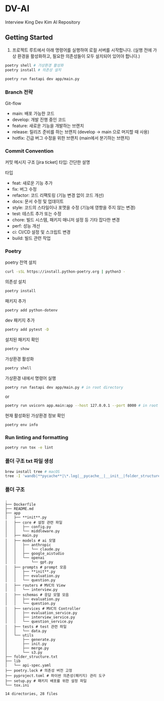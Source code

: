 # DV-AI

Interview King Dev Kim AI Repository

## Getting Started

1. 프로젝트 루트에서 아래 명령어를 실행하여 로컬 서버를 시작합니다. (실행 전에 가상 환경을 활성화하고, 필요한 의존성들이 모두 설치되어 있어야 합니다.)

```bash
poetry shell # 가상환경 활성화
poetry install # 의존성 설치
```

```bash
poetry run fastapi dev app/main.py
```

### Branch 전략

Git-flow

- main: 배포 가능한 코드
- develop: 개발 진행 중인 코드
- feature: 새로운 기능을 개발하는 브랜치
- release: 릴리즈 준비를 하는 브랜치 (develop -> main 으로 머지할 때 사용)
- hotfix: 긴급 버그 수정을 위한 브랜치 (main에서 분기하는 브랜치)

### Commit Convention

커밋 메시지 구조
[jira ticket] 타입: 간단한 설명

타입

- feat: 새로운 기능 추가
- fix: 버그 수정
- refactor: 코드 리팩토링 (기능 변경 없이 코드 개선)
- docs: 문서 수정 및 업데이트
- style: 코드의 스타일이나 포맷을 수정 (기능에 영향을 주지 않는 변경)
- test: 테스트 추가 또는 수정
- chore: 빌드 시스템, 패키지 매니저 설정 등 기타 잡다한 변경
- perf: 성능 개선
- ci: CI/CD 설정 및 스크립트 변경
- build: 빌드 관련 작업

### Poetry

poetry 전역 설치

```bash
curl -sSL https://install.python-poetry.org | python3 -
```

의존성 설치

```bash
poetry install
```

패키지 추가

```bash
poetry add python-dotenv
```

dev 패키지 추가

```bash
poetry add pytest -D
```

설치된 패키지 확인

```bash
poetry show
```

가상환경 활성화

```bash
poetry shell
```

가상환경 내에서 명령어 실행

```bash
poetry run fastapi dev app/main.py # in root directory
```

or

```bash
poetry run uvicorn app.main:app --host 127.0.0.1 --port 8000 # in root directory
```

현재 활성화된 가상환경 정보 확인

```bash
poetry env info
```

### Run linting and formatting

```bash
poetry run tox -e lint
```

### 폴더 구조 txt 파일 생성

```bash
brew install tree # macOS
tree -I 'wandb|**pycache**|\*.log|__pycache__|__init__|folder_structure' > folder_structure.txt
```

### 폴더 구조

```text
.
├── Dockerfile
├── README.md
├── app
│   ├── **init**.py
│   ├── core # 설정 관련 파일
│   │   ├── config.py
│   │   └── middleware.py
│   ├── main.py
│   ├── models # ai 모델
│   │   ├── anthropic
│   │   │   └── claude.py
│   │   ├── google_aistudio
│   │   └── openai
│   │       └── gpt.py
│   ├── prompts # prompt 모음
│   │   ├── **init**.py
│   │   ├── evaluation.py
│   │   └── question.py
│   ├── routers # MVC의 View
│   │   └── interview.py
│   ├── schemas # 응답 모델 모음
│   │   ├── evaluation.py
│   │   └── question.py
│   ├── services # MVC의 Controller
│   │   ├── evaluation_service.py
│   │   ├── interview_service.py
│   │   └── question_service.py
│   ├── tests # test 관련 파일
│   │   └── data.py
│   └── utils
│       ├── generate.py
│       ├── init.py
│       ├── merge.py
│       └── s3.py
├── folder_structure.txt
├── lib
│   └── api-spec.yaml
├── poetry.lock # 의존성 버전 고정
├── pyproject.toml # 파이썬 의존성(패키지) 관리 도구
├── setup.py # 패키지 배포를 위한 설정 파일
└── tox.ini

14 directories, 28 files
```
